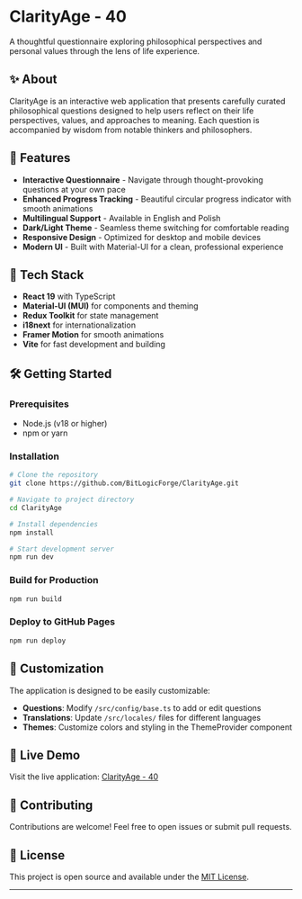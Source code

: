 # ClarityAge - 40

A thoughtful questionnaire exploring philosophical perspectives and personal values through the lens of life experience.

## ✨ About

ClarityAge is an interactive web application that presents carefully curated philosophical questions designed to help users reflect on their life perspectives, values, and approaches to meaning. Each question is accompanied by wisdom from notable thinkers and philosophers.

## 🎯 Features

- **Interactive Questionnaire** - Navigate through thought-provoking questions at your own pace
- **Enhanced Progress Tracking** - Beautiful circular progress indicator with smooth animations
- **Multilingual Support** - Available in English and Polish
- **Dark/Light Theme** - Seamless theme switching for comfortable reading
- **Responsive Design** - Optimized for desktop and mobile devices
- **Modern UI** - Built with Material-UI for a clean, professional experience

## 🚀 Tech Stack

- **React 19** with TypeScript
- **Material-UI (MUI)** for components and theming
- **Redux Toolkit** for state management
- **i18next** for internationalization
- **Framer Motion** for smooth animations
- **Vite** for fast development and building

## 🛠️ Getting Started

### Prerequisites

- Node.js (v18 or higher)
- npm or yarn

### Installation

```bash
# Clone the repository
git clone https://github.com/BitLogicForge/ClarityAge.git

# Navigate to project directory
cd ClarityAge

# Install dependencies
npm install

# Start development server
npm run dev
```

### Build for Production

```bash
npm run build
```

### Deploy to GitHub Pages

```bash
npm run deploy
```

## 🎨 Customization

The application is designed to be easily customizable:

- **Questions**: Modify `/src/config/base.ts` to add or edit questions
- **Translations**: Update `/src/locales/` files for different languages
- **Themes**: Customize colors and styling in the ThemeProvider component

## 📱 Live Demo

Visit the live application: [ClarityAge - 40](https://bitlogicforge.github.io/ClarityAge)

## 🤝 Contributing

Contributions are welcome! Feel free to open issues or submit pull requests.

## 📄 License

This project is open source and available under the [MIT License](LICENSE).

---
